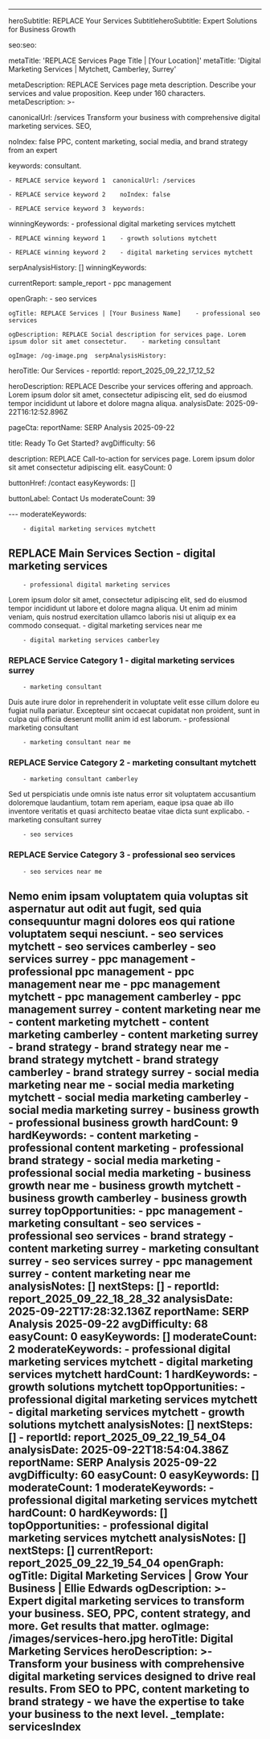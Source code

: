 ------

heroSubtitle: REPLACE Your Services SubtitleheroSubtitle: Expert Solutions for Business Growth

seo:seo:

  metaTitle: 'REPLACE Services Page Title | [Your Location]'  metaTitle: 'Digital Marketing Services | Mytchett, Camberley, Surrey'

  metaDescription: REPLACE Services page meta description. Describe your services and value proposition. Keep under 160 characters.  metaDescription: >-

  canonicalUrl: /services    Transform your business with comprehensive digital marketing services. SEO,

  noIndex: false    PPC, content marketing, social media, and brand strategy from an expert

  keywords:    consultant.

    - REPLACE service keyword 1  canonicalUrl: /services

    - REPLACE service keyword 2    noIndex: false

    - REPLACE service keyword 3  keywords:

  winningKeywords:    - professional digital marketing services mytchett

    - REPLACE winning keyword 1    - growth solutions mytchett

    - REPLACE winning keyword 2    - digital marketing services mytchett

  serpAnalysisHistory: []  winningKeywords:

  currentReport: sample_report    - ppc management

  openGraph:    - seo services

    ogTitle: REPLACE Services | [Your Business Name]    - professional seo services

    ogDescription: REPLACE Social description for services page. Lorem ipsum dolor sit amet consectetur.    - marketing consultant

    ogImage: /og-image.png  serpAnalysisHistory:

heroTitle: Our Services    - reportId: report_2025_09_22_17_12_52

heroDescription: REPLACE Describe your services offering and approach. Lorem ipsum dolor sit amet, consectetur adipiscing elit, sed do eiusmod tempor incididunt ut labore et dolore magna aliqua.      analysisDate: 2025-09-22T16:12:52.896Z

pageCta:      reportName: SERP Analysis 2025-09-22

  title: Ready To Get Started?      avgDifficulty: 56

  description: REPLACE Call-to-action for services page. Lorem ipsum dolor sit amet consectetur adipiscing elit.      easyCount: 0

  buttonHref: /contact      easyKeywords: []

  buttonLabel: Contact Us      moderateCount: 39

---      moderateKeywords:

        - digital marketing services mytchett

## REPLACE Main Services Section        - digital marketing services

        - professional digital marketing services

Lorem ipsum dolor sit amet, consectetur adipiscing elit, sed do eiusmod tempor incididunt ut labore et dolore magna aliqua. Ut enim ad minim veniam, quis nostrud exercitation ullamco laboris nisi ut aliquip ex ea commodo consequat.        - digital marketing services near me

        - digital marketing services camberley

### REPLACE Service Category 1        - digital marketing services surrey

        - marketing consultant

Duis aute irure dolor in reprehenderit in voluptate velit esse cillum dolore eu fugiat nulla pariatur. Excepteur sint occaecat cupidatat non proident, sunt in culpa qui officia deserunt mollit anim id est laborum.        - professional marketing consultant

        - marketing consultant near me

### REPLACE Service Category 2          - marketing consultant mytchett

        - marketing consultant camberley

Sed ut perspiciatis unde omnis iste natus error sit voluptatem accusantium doloremque laudantium, totam rem aperiam, eaque ipsa quae ab illo inventore veritatis et quasi architecto beatae vitae dicta sunt explicabo.        - marketing consultant surrey

        - seo services

### REPLACE Service Category 3        - professional seo services

        - seo services near me

Nemo enim ipsam voluptatem quia voluptas sit aspernatur aut odit aut fugit, sed quia consequuntur magni dolores eos qui ratione voluptatem sequi nesciunt.        - seo services mytchett
        - seo services camberley
        - seo services surrey
        - ppc management
        - professional ppc management
        - ppc management near me
        - ppc management mytchett
        - ppc management camberley
        - ppc management surrey
        - content marketing near me
        - content marketing mytchett
        - content marketing camberley
        - content marketing surrey
        - brand strategy
        - brand strategy near me
        - brand strategy mytchett
        - brand strategy camberley
        - brand strategy surrey
        - social media marketing near me
        - social media marketing mytchett
        - social media marketing camberley
        - social media marketing surrey
        - business growth
        - professional business growth
      hardCount: 9
      hardKeywords:
        - content marketing
        - professional content marketing
        - professional brand strategy
        - social media marketing
        - professional social media marketing
        - business growth near me
        - business growth mytchett
        - business growth camberley
        - business growth surrey
      topOpportunities:
        - ppc management
        - marketing consultant
        - seo services
        - professional seo services
        - brand strategy
        - content marketing surrey
        - marketing consultant surrey
        - seo services surrey
        - ppc management surrey
        - content marketing near me
      analysisNotes: []
      nextSteps: []
    - reportId: report_2025_09_22_18_28_32
      analysisDate: 2025-09-22T17:28:32.136Z
      reportName: SERP Analysis 2025-09-22
      avgDifficulty: 68
      easyCount: 0
      easyKeywords: []
      moderateCount: 2
      moderateKeywords:
        - professional digital marketing services mytchett
        - digital marketing services mytchett
      hardCount: 1
      hardKeywords:
        - growth solutions mytchett
      topOpportunities:
        - professional digital marketing services mytchett
        - digital marketing services mytchett
        - growth solutions mytchett
      analysisNotes: []
      nextSteps: []
    - reportId: report_2025_09_22_19_54_04
      analysisDate: 2025-09-22T18:54:04.386Z
      reportName: SERP Analysis 2025-09-22
      avgDifficulty: 60
      easyCount: 0
      easyKeywords: []
      moderateCount: 1
      moderateKeywords:
        - professional digital marketing services mytchett
      hardCount: 0
      hardKeywords: []
      topOpportunities:
        - professional digital marketing services mytchett
      analysisNotes: []
      nextSteps: []
  currentReport: report_2025_09_22_19_54_04
  openGraph:
    ogTitle: Digital Marketing Services | Grow Your Business | Ellie Edwards
    ogDescription: >-
      Expert digital marketing services to transform your business. SEO, PPC,
      content strategy, and more. Get results that matter.
    ogImage: /images/services-hero.jpg
heroTitle: Digital Marketing Services
heroDescription: >-
  Transform your business with comprehensive digital marketing services designed
  to drive real results. From SEO to PPC, content marketing to brand strategy -
  we have the expertise to take your business to the next level.
_template: servicesIndex
---

